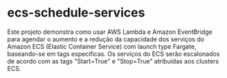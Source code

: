 # ecs-schedule-services

Este projeto demonstra como usar AWS Lambda e Amazon EventBridge para agendar o aumento e a redução da capacidade dos serviços do Amazon ECS (Elastic Container Service) com launch type Fargate, baseando-se em tags específicas. Os serviços do ECS serão escalonados de acordo com as tags "Start=True" e "Stop=True" atribuídas aos clusters ECS.


